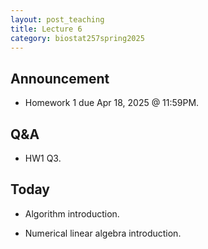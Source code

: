 ```yaml
---
layout: post_teaching
title: Lecture 6
category: biostat257spring2025
---
```


## Announcement

* Homework 1 due Apr 18, 2025 @ 11:59PM.

## Q&A

* HW1 Q3.

## Today

* Algorithm introduction.

* Numerical linear algebra introduction.
